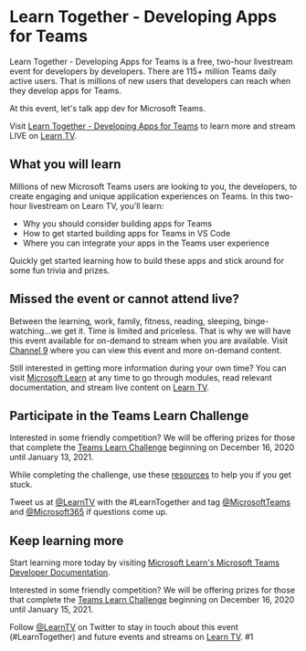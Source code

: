 # Learn Together - Developing Apps for Teams

Learn Together - Developing Apps for Teams is a free, two-hour livestream event for developers by developers. There are 115+ million Teams daily active users. That is millions of new users that developers can reach when they develop apps for Teams.

At this event, let's talk app dev for Microsoft Teams. 

Visit [Learn Together - Developing Apps for Teams](http://aka.ms/learntogether) to learn more and stream LIVE on [Learn TV](http://aka.ms/learntv).

## What you will learn

Millions of new Microsoft Teams users are looking to you, the developers, to create engaging and unique application experiences on Teams. In this two-hour livestream on Learn TV, you’ll learn:

- Why you should consider building apps for Teams
- How to get started building apps for Teams in VS Code
- Where you can integrate your apps in the Teams user experience

Quickly get started learning how to build these apps and stick around for some fun trivia and prizes.

## Missed the event or cannot attend live?

Between the learning, work, family, fitness, reading, sleeping, binge-watching...we get it. Time is limited and priceless. That is why we will have this event available for on-demand to stream when you are available. Visit [Channel 9](https://channel9.msdn.com/Events/Microsoft-Learn/Learn-Together-Developing-Apps-for-Teams) where you can view this event and more on-demand content. 

Still interested in getting more information during your own time? You can visit [Microsoft Learn](https://docs.microsoft.com/en-us/learn/?WT.mc_id=m365-9410-cxa) at any time to go through modules, read relevant documentation, and stream live content on [Learn TV](http://aka.ms/learntv). 

## Participate in the Teams Learn Challenge

Interested in some friendly competition? We will be offering prizes for those that complete the [Teams Learn Challenge](aka.ms/teamslearnchallenge) beginning on December 16, 2020 until January 13, 2021.

While completing the challenge, use these [resources](https://docs.microsoft.com/en-us/microsoftteams/platform/?WT.mc_id=m365-9410-cxa) to help you if you get stuck.

Tweet us at [@LearnTV](https://twitter.com/LearnTV) with the #LearnTogether and tag [@MicrosoftTeams](https://twitter.com/MicrosoftTeams) and [@Microsoft365](https://twitter.com/Microsoft365) if questions come up.

## Keep learning more

Start learning more today by visiting [Microsoft Learn's Microsoft Teams Developer Documentation](https://docs.microsoft.com/en-us/microsoftteams/platform/?WT.mc_id=m365-9410-cxa). 

Interested in some friendly competition? We will be offering prizes for those that complete the [Teams Learn Challenge](aka.ms/teamslearnchallenge) beginning on December 16, 2020 until January 15, 2021.

Follow [@LearnTV](https://twitter.com/LearnTV) on Twitter to stay in touch about this event (#LearnTogether) and future events and streams on [Learn TV](http://aka.ms/learntv).
#1
